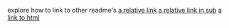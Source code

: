 explore how to link to other readme's
[a relative link](other_file.md)
[a relative link in sub](sub/sub.md)
[a link to html](https://rawgit.com/FourjsGenero/cordova-plugin-media/main/fgl/fglcdvMedia.html)
